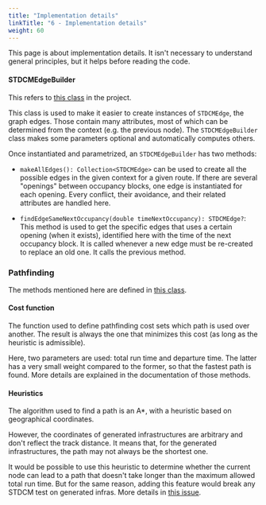 ```yaml
---
title: "Implementation details"
linkTitle: "6 - Implementation details"
weight: 60
---
```



This page is about implementation details.
It isn't necessary to understand general principles,
but it helps before reading the code.

#### STDCMEdgeBuilder

This refers to
[this class](https://github.com/osrd-project/osrd/blob/dev/core/src/main/kotlin/fr/sncf/osrd/stdcm/graph/STDCMEdgeBuilder.kt)
in the project.

This class is used to make it easier to create instances of
`STDCMEdge`, the graph edges. Those contain many attributes,
most of which can be determined from the context (e.g. the
previous node).
The `STDCMEdgeBuilder` class makes some parameters optional
and automatically computes others.

Once instantiated and parametrized, an `STDCMEdgeBuilder` has two methods:


- `makeAllEdges(): Collection<STDCMEdge>` can be used to create all
the possible edges in the given context for a given route.
If there are several "openings" between occupancy blocks, one edge
is instantiated for each opening. Every conflict, their avoidance,
and their related attributes are handled here.

- `findEdgeSameNextOccupancy(double timeNextOccupancy): STDCMEdge?`:
This method is used to get the specific edges that uses a certain
opening (when it exists), identified here with the time of the next
occupancy block. It is called whenever a new edge must be re-created
to replace an old one. It calls the previous method.


### Pathfinding

The methods mentioned here are defined in
[this class](https://github.com/osrd-project/osrd/blob/dev/core/src/main/kotlin/fr/sncf/osrd/stdcm/graph/STDCMPathfinding.kt).

#### Cost function

The function used to define pathfinding cost sets which path
is used over another. The result is always the one that minimizes
this cost (as long as the heuristic is admissible).

Here, two parameters are used: total run time and departure time.
The latter has a very small weight compared to the former,
so that the fastest path is found. More details
are explained in the documentation of those methods.



#### Heuristics

The algorithm used to find a path is an A*, with a heuristic based
on geographical coordinates.

However, the coordinates of generated infrastructures are arbitrary
and don't reflect the track distance. It means that,
for the generated infrastructures, the path may not always be the
shortest one.

It would be possible to use this heuristic to determine whether
the current node can lead to a path that doesn't take
longer than the maximum allowed total run time. But for the same
reason, adding this feature would break any STDCM test on generated
infras. More details in
[this issue](https://github.com/osrd-project/osrd/issues/2818).

